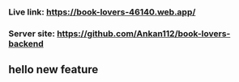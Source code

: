 ### Live link: https://book-lovers-46140.web.app/

### Server site: https://github.com/Ankan112/book-lovers-backend

## hello new feature
